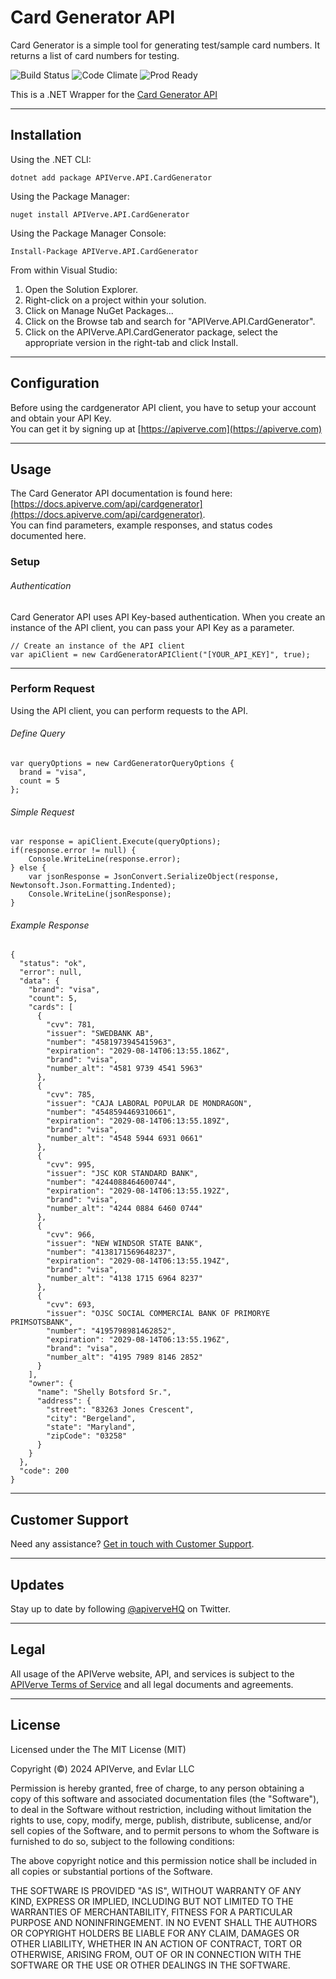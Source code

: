 Card Generator API
============

Card Generator is a simple tool for generating test/sample card numbers. It returns a list of card numbers for testing.

![Build Status](https://img.shields.io/badge/build-passing-green)
![Code Climate](https://img.shields.io/badge/maintainability-B-purple)
![Prod Ready](https://img.shields.io/badge/production-ready-blue)

This is a .NET Wrapper for the [Card Generator API](https://apiverve.com/marketplace/api/cardgenerator)

---

## Installation

Using the .NET CLI:
```
dotnet add package APIVerve.API.CardGenerator
```

Using the Package Manager:
```
nuget install APIVerve.API.CardGenerator
```

Using the Package Manager Console:
```
Install-Package APIVerve.API.CardGenerator
```

From within Visual Studio:

1. Open the Solution Explorer.
2. Right-click on a project within your solution.
3. Click on Manage NuGet Packages...
4. Click on the Browse tab and search for "APIVerve.API.CardGenerator".
5. Click on the APIVerve.API.CardGenerator package, select the appropriate version in the right-tab and click Install.


---

## Configuration

Before using the cardgenerator API client, you have to setup your account and obtain your API Key.  
You can get it by signing up at [https://apiverve.com](https://apiverve.com)

---

## Usage

The Card Generator API documentation is found here: [https://docs.apiverve.com/api/cardgenerator](https://docs.apiverve.com/api/cardgenerator).  
You can find parameters, example responses, and status codes documented here.

### Setup

###### Authentication
Card Generator API uses API Key-based authentication. When you create an instance of the API client, you can pass your API Key as a parameter.

```
// Create an instance of the API client
var apiClient = new CardGeneratorAPIClient("[YOUR_API_KEY]", true);
```

---


### Perform Request
Using the API client, you can perform requests to the API.

###### Define Query

```
var queryOptions = new CardGeneratorQueryOptions {
  brand = "visa",
  count = 5
};
```

###### Simple Request

```
var response = apiClient.Execute(queryOptions);
if(response.error != null) {
	Console.WriteLine(response.error);
} else {
    var jsonResponse = JsonConvert.SerializeObject(response, Newtonsoft.Json.Formatting.Indented);
    Console.WriteLine(jsonResponse);
}
```

###### Example Response

```
{
  "status": "ok",
  "error": null,
  "data": {
    "brand": "visa",
    "count": 5,
    "cards": [
      {
        "cvv": 781,
        "issuer": "SWEDBANK AB",
        "number": "4581973945415963",
        "expiration": "2029-08-14T06:13:55.186Z",
        "brand": "visa",
        "number_alt": "4581 9739 4541 5963"
      },
      {
        "cvv": 785,
        "issuer": "CAJA LABORAL POPULAR DE MONDRAGON",
        "number": "4548594469310661",
        "expiration": "2029-08-14T06:13:55.189Z",
        "brand": "visa",
        "number_alt": "4548 5944 6931 0661"
      },
      {
        "cvv": 995,
        "issuer": "JSC KOR STANDARD BANK",
        "number": "4244088464600744",
        "expiration": "2029-08-14T06:13:55.192Z",
        "brand": "visa",
        "number_alt": "4244 0884 6460 0744"
      },
      {
        "cvv": 966,
        "issuer": "NEW WINDSOR STATE BANK",
        "number": "4138171569648237",
        "expiration": "2029-08-14T06:13:55.194Z",
        "brand": "visa",
        "number_alt": "4138 1715 6964 8237"
      },
      {
        "cvv": 693,
        "issuer": "OJSC SOCIAL COMMERCIAL BANK OF PRIMORYE PRIMSOTSBANK",
        "number": "4195798981462852",
        "expiration": "2029-08-14T06:13:55.196Z",
        "brand": "visa",
        "number_alt": "4195 7989 8146 2852"
      }
    ],
    "owner": {
      "name": "Shelly Botsford Sr.",
      "address": {
        "street": "83263 Jones Crescent",
        "city": "Bergeland",
        "state": "Maryland",
        "zipCode": "03258"
      }
    }
  },
  "code": 200
}
```

---

## Customer Support

Need any assistance? [Get in touch with Customer Support](https://apiverve.com/contact).

---

## Updates
Stay up to date by following [@apiverveHQ](https://twitter.com/apiverveHQ) on Twitter.

---

## Legal

All usage of the APIVerve website, API, and services is subject to the [APIVerve Terms of Service](https://apiverve.com/terms) and all legal documents and agreements.

---

## License
Licensed under the The MIT License (MIT)

Copyright (&copy;) 2024 APIVerve, and Evlar LLC

Permission is hereby granted, free of charge, to any person obtaining a copy of this software and associated documentation files (the "Software"), to deal in the Software without restriction, including without limitation the rights to use, copy, modify, merge, publish, distribute, sublicense, and/or sell copies of the Software, and to permit persons to whom the Software is furnished to do so, subject to the following conditions:

The above copyright notice and this permission notice shall be included in all copies or substantial portions of the Software.

THE SOFTWARE IS PROVIDED "AS IS", WITHOUT WARRANTY OF ANY KIND, EXPRESS OR IMPLIED, INCLUDING BUT NOT LIMITED TO THE WARRANTIES OF MERCHANTABILITY, FITNESS FOR A PARTICULAR PURPOSE AND NONINFRINGEMENT. IN NO EVENT SHALL THE AUTHORS OR COPYRIGHT HOLDERS BE LIABLE FOR ANY CLAIM, DAMAGES OR OTHER LIABILITY, WHETHER IN AN ACTION OF CONTRACT, TORT OR OTHERWISE, ARISING FROM, OUT OF OR IN CONNECTION WITH THE SOFTWARE OR THE USE OR OTHER DEALINGS IN THE SOFTWARE.